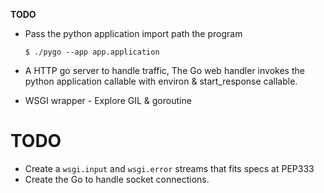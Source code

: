 **TODO**

- Pass the python application import path the program

  ```
  $ ./pygo --app app.application
  ```

  
- A HTTP go server to handle traffic, The Go web handler invokes the
  python application callable with environ & start_response callable. 

- WSGI wrapper - Explore GIL &
  goroutine

# TODO
* Create a `wsgi.input` and `wsgi.error` streams that fits specs at PEP333
* Create the Go to handle socket connections.